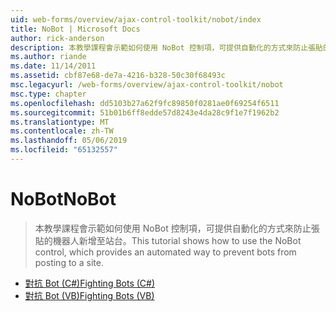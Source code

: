 ```yaml
---
uid: web-forms/overview/ajax-control-toolkit/nobot/index
title: NoBot | Microsoft Docs
author: rick-anderson
description: 本教學課程會示範如何使用 NoBot 控制項，可提供自動化的方式來防止張貼的機器人新增至站台。
ms.author: riande
ms.date: 11/14/2011
ms.assetid: cbf87e68-de7a-4216-b328-50c30f68493c
msc.legacyurl: /web-forms/overview/ajax-control-toolkit/nobot
msc.type: chapter
ms.openlocfilehash: dd5103b27a62f9fc89850f0281ae0f69254f6511
ms.sourcegitcommit: 51b01b6ff8edde57d8243e4da28c9f1e7f1962b2
ms.translationtype: MT
ms.contentlocale: zh-TW
ms.lasthandoff: 05/06/2019
ms.locfileid: "65132557"
---
```

# <a name="nobot"></a><span data-ttu-id="29af5-103">NoBot</span><span class="sxs-lookup"><span data-stu-id="29af5-103">NoBot</span></span>

> <span data-ttu-id="29af5-104">本教學課程會示範如何使用 NoBot 控制項，可提供自動化的方式來防止張貼的機器人新增至站台。</span><span class="sxs-lookup"><span data-stu-id="29af5-104">This tutorial shows how to use the NoBot control, which provides an automated way to prevent bots from posting to a site.</span></span>

- [<span data-ttu-id="29af5-105">對抗 Bot (C#)</span><span class="sxs-lookup"><span data-stu-id="29af5-105">Fighting Bots (C#)</span></span>](fighting-bots-cs.md)
- [<span data-ttu-id="29af5-106">對抗 Bot (VB)</span><span class="sxs-lookup"><span data-stu-id="29af5-106">Fighting Bots (VB)</span></span>](fighting-bots-vb.md)
